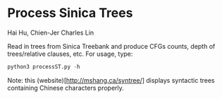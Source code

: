# Process Sinica Trees
Hai Hu, Chien-Jer Charles Lin

Read in trees from Sinica Treebank and produce CFGs counts, depth of trees/relative clauses, etc.
For usage, type:

```python
python3 processST.py -h
```

Note: this (website)[http://mshang.ca/syntree/] displays syntactic trees containing Chinese characters properly.

